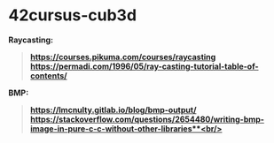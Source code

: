 # 42cursus-cub3d

**Raycasting:**<br/>
> **https://courses.pikuma.com/courses/raycasting<br/>**
> **https://permadi.com/1996/05/ray-casting-tutorial-table-of-contents/<br/>**

**BMP:**<br/>
> **https://lmcnulty.gitlab.io/blog/bmp-output/<br/>**
> **https://stackoverflow.com/questions/2654480/writing-bmp-image-in-pure-c-c-without-other-libraries**<br/>**
